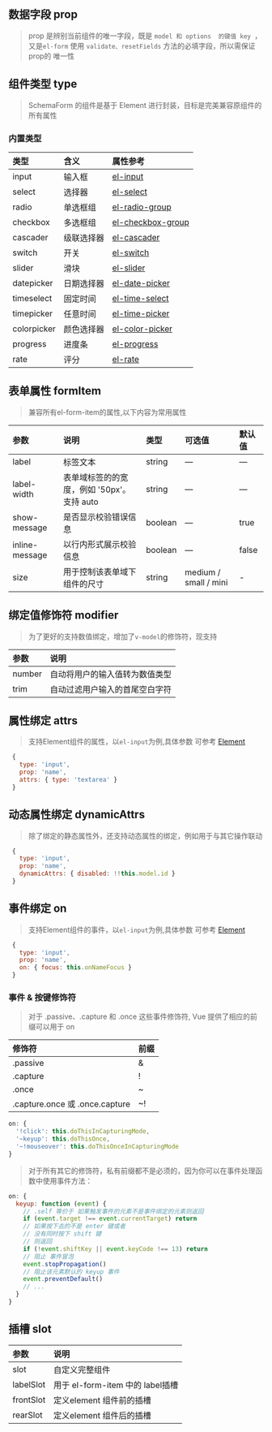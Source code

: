 ## 数据字段 prop

> prop 是辨别当前组件的唯一字段，既是 ```model 和 options  的键值 key ```，又是```el-form``` 使用 ```validate、resetFields``` 方法的必填字段，所以需保证 prop的 唯一性

## 组件类型 type

> SchemaForm 的组件是基于 Element 进行封装，目标是完美兼容原组件的所有属性

### 内置类型

类型|含义|属性参考
:--|:--|:--
input| 输入框 | [el-input](https://element.eleme.cn/#/zh-CN/component/input)
select| 选择器 | [el-select](https://element.eleme.cn/#/zh-CN/component/select)
radio| 单选框组 | [el-radio-group](https://element.eleme.cn/#/zh-CN/component/radio)
checkbox| 多选框组 | [el-checkbox-group](https://element.eleme.cn/#/zh-CN/component/checkbox)
cascader| 级联选择器 | [el-cascader](https://element.eleme.cn/#/zh-CN/component/cascader)
switch| 开关 | [el-switch](https://element.eleme.cn/#/zh-CN/component/switch)
slider| 滑块 | [el-slider](https://element.eleme.cn/#/zh-CN/component/slider)
datepicker| 日期选择器 | [el-date-picker](https://element.eleme.cn/#/zh-CN/component/date-picker)
timeselect| 固定时间 | [el-time-select](https://element.eleme.cn/#/zh-CN/component/time-picker)
timepicker| 任意时间 | [el-time-picker](https://element.eleme.cn/#/zh-CN/component/time-picker)
colorpicker| 颜色选择器 | [el-color-picker](https://element.eleme.cn/#/zh-CN/component/color-picker)
progress| 进度条 | [el-progress](https://element.eleme.cn/#/zh-CN/component/progress)
rate| 评分 | [el-rate](https://element.eleme.cn/#/zh-CN/component/rate)

## 表单属性 formItem

> 兼容所有el-form-item的属性,以下内容为常用属性

参数|说明|类型|可选值|默认值
:--|:--|:--|:--|:--
label|标签文本|string|—|—
label-width|表单域标签的的宽度，例如 '50px'。支持 auto|string|—|—
show-message|是否显示校验错误信息|boolean|—|true
inline-message|以行内形式展示校验信息|boolean|—|false
size|用于控制该表单域下组件的尺寸|string|medium / small / mini|-

## 绑定值修饰符 modifier

> 为了更好的支持数值绑定，增加了```v-model```的修饰符，现支持

参数|说明
:--|:--
number|自动将用户的输入值转为数值类型
trim|自动过滤用户输入的首尾空白字符

## 属性绑定 attrs 

> 支持Element组件的属性，以```el-input```为例,具体参数 可参考 [Element](https://element.eleme.cn/#/zh-CN)

``` js
 {
   type: 'input',
   prop: 'name',
   attrs: { type: 'textarea' }
 }
```

## 动态属性绑定 dynamicAttrs

> 除了绑定的静态属性外，还支持动态属性的绑定，例如用于与其它操作联动

``` js
 {
   type: 'input',
   prop: 'name',
   dynamicAttrs: { disabled: !!this.model.id }
 }
```

## 事件绑定 on

> 支持Element组件的事件，以```el-input```为例,具体参数 可参考 [Element](https://element.eleme.cn/#/zh-CN)

``` js
 {
   type: 'input',
   prop: 'name',
   on: { focus: this.onNameFocus }
 }
```

### 事件 & 按键修饰符

> 对于 .passive、.capture 和 .once 这些事件修饰符, Vue 提供了相应的前缀可以用于 on

修饰符|前缀
:--|:--
.passive|&
.capture|!
.once|~
.capture.once 或 .once.capture|~!

``` js
on: {
  '!click': this.doThisInCapturingMode,
  '~keyup': this.doThisOnce,
  '~!mouseover': this.doThisOnceInCapturingMode
}
```

> 对于所有其它的修饰符，私有前缀都不是必须的，因为你可以在事件处理函数中使用事件方法：

``` js
on: {
  keyup: function (event) {
    // .self 等价于 如果触发事件的元素不是事件绑定的元素则返回
    if (event.target !== event.currentTarget) return
    // 如果按下去的不是 enter 键或者
    // 没有同时按下 shift 键
    // 则返回
    if (!event.shiftKey || event.keyCode !== 13) return
    // 阻止 事件冒泡
    event.stopPropagation()
    // 阻止该元素默认的 keyup 事件
    event.preventDefault()
    // ...
  }
}
```

## 插槽 slot

参数|说明|
:--|:--
slot| 自定义完整组件
labelSlot| 用于 el-form-item 中的 label插槽
frontSlot| 定义element 组件前的插槽
rearSlot| 定义element 组件后的插槽
